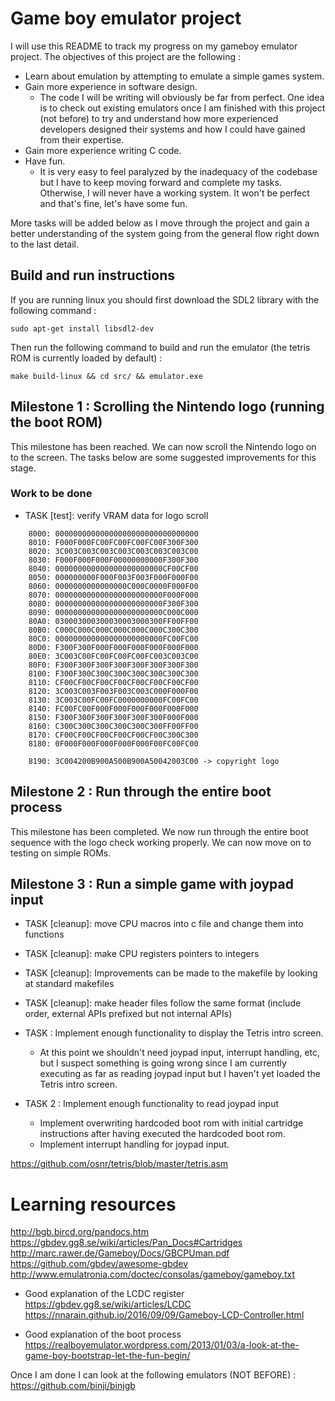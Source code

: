 # Game boy emulator project

I will use this README to track my progress on my gameboy emulator project. The objectives of this project are the following :
- Learn about emulation by attempting to emulate a simple games system.
- Gain more experience in software design.
	- The code I will be writing will obviously be far from perfect. One idea is to check out existing emulators once I am finished with this project (not before) to try and understand how more experienced developers designed their systems and how I could have gained from their expertise.
- Gain more experience writing C code.
- Have fun.
	- It is very easy to feel paralyzed by the inadequacy of the codebase but I have to keep moving forward and complete my tasks. Otherwise, I will never have a working system. It won't be perfect and that's fine, let's have some fun.

More tasks will be added below as I move through the project and gain a better understanding of the system going from the general flow right down to the last detail.

## Build and run instructions

If you are running linux you should first download the SDL2 library with the following command :

```
sudo apt-get install libsdl2-dev
```

Then run the following command to build and run the emulator (the tetris ROM is currently loaded by default) :

```
make build-linux && cd src/ && emulator.exe
```

## Milestone 1 : Scrolling the Nintendo logo (running the boot ROM)

This milestone has been reached. We can now scroll the Nintendo logo on to the screen. The tasks below are some suggested improvements for this stage.

### Work to be done

* TASK [test]: verify VRAM data for logo scroll

```
	8000: 00000000000000000000000000000000
	8010: F000F000FC00FC00FC00FC00F300F300
	8020: 3C003C003C003C003C003C003C003C00
	8030: F000F000F000F00000000000F300F300
	8040: 000000000000000000000000CF00CF00
	8050: 000000000F000F003F003F000F000F00
	8060: 0000000000000000C000C0000F000F00
	8070: 000000000000000000000000F000F000
	8080: 000000000000000000000000F300F300
	8090: 000000000000000000000000C000C000
	80A0: 030003000300030003000300FF00FF00
	80B0: C000C000C000C000C000C000C300C300
	80C0: 000000000000000000000000FC00FC00
	80D0: F300F300F000F000F000F000F000F000
	80E0: 3C003C00FC00FC00FC00FC003C003C00
	80F0: F300F300F300F300F300F300F300F300
	8100: F300F300C300C300C300C300C300C300
	8110: CF00CF00CF00CF00CF00CF00CF00CF00
	8120: 3C003C003F003F003C003C000F000F00
	8130: 3C003C00FC00FC0000000000FC00FC00
	8140: FC00FC00F000F000F000F000F000F000
	8150: F300F300F300F300F300F300F000F000
	8160: C300C300C300C300C300C300FF00FF00
	8170: CF00CF00CF00CF00CF00CF00C300C300
	8180: 0F000F000F000F000F000F00FC00FC00

	8190: 3C004200B900A500B900A50042003C00 -> copyright logo
```

## Milestone 2 : Run through the entire boot process

This milestone has been completed. We now run through the entire boot sequence with the logo check working properly.
We can now move on to testing on simple ROMs.

## Milestone 3 : Run a simple game with joypad input

* TASK [cleanup]: move CPU macros into c file and change them into functions
* TASK [cleanup]: make CPU registers pointers to integers
* TASK [cleanup]: Improvements can be made to the makefile by looking at standard makefiles
* TASK [cleanup]: make header files follow the same format (include order, external APIs prefixed but not internal APIs)

* TASK : Implement enough functionality to display the Tetris intro screen.
	- At this point we shouldn't need joypad input, interrupt handling, etc, but I suspect 		something is going wrong since I am currently executing as far as reading joypad input but I haven't yet loaded the Tetris intro screen.

* TASK 2 : Implement enough functionality to read joypad input
	- Implement overwriting hardcoded boot rom with initial cartridge instructions after having executed the hardcoded boot rom.
	- Implement interrupt handling for joypad input.

https://github.com/osnr/tetris/blob/master/tetris.asm

# Learning resources

http://bgb.bircd.org/pandocs.htm
https://gbdev.gg8.se/wiki/articles/Pan_Docs#Cartridges
http://marc.rawer.de/Gameboy/Docs/GBCPUman.pdf
https://github.com/gbdev/awesome-gbdev
http://www.emulatronia.com/doctec/consolas/gameboy/gameboy.txt

* Good explanation of the LCDC register
https://gbdev.gg8.se/wiki/articles/LCDC
https://nnarain.github.io/2016/09/09/Gameboy-LCD-Controller.html

* Good explanation of the boot process
https://realboyemulator.wordpress.com/2013/01/03/a-look-at-the-game-boy-bootstrap-let-the-fun-begin/

Once I am done I can look at the following emulators (NOT BEFORE) : 
https://github.com/binji/binjgb